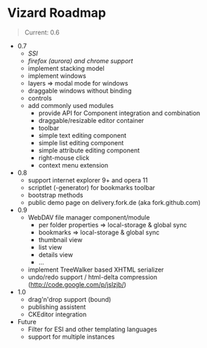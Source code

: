# Vizard Roadmap

> Current: 0.6

* 0.7
  * *SSI*
  * *firefox (aurora) and chrome support*
  * implement stacking model
  * implement windows
  * layers => modal mode for windows
  * draggable windows without binding
  * controls
  * add commonly used modules
    * provide API for Component integration and combination
    * draggable/resizable editor container
    * toolbar
    * simple text editing component
    * simple list editing component
    * simple attribute editing component
    * right-mouse click
    * context menu extension
* 0.8
  * support internet explorer 9+ and opera 11
  * scriptlet (-generator) for bookmarks toolbar
  * bootstrap methods
  * public demo page on delivery.fork.de (aka fork.github.com)
* 0.9
  * WebDAV file manager component/module
    * per folder properties => local-storage & global sync
    * bookmarks => local-storage & global sync
    * thumbnail view
    * list view
    * details view
    * ...
  * implement TreeWalker based XHTML serializer
  * undo/redo support / html-delta compression (http://code.google.com/p/jslzjb/)
* 1.0
  * drag'n'drop support (bound)
  * publishing assistent
  * CKEditor integration
* Future
  * Filter for ESI and other templating languages
  * support for multiple instances